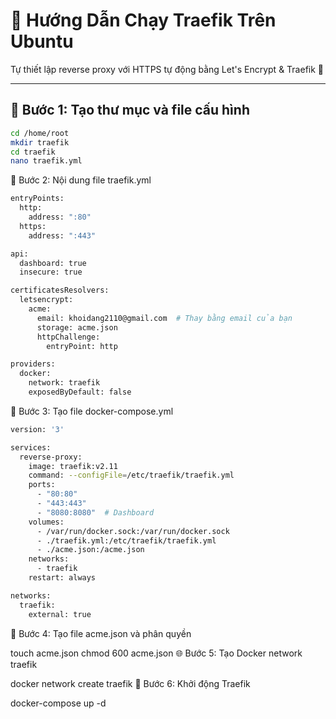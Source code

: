 # 🚀 Hướng Dẫn Chạy Traefik Trên Ubuntu

Tự thiết lập reverse proxy với HTTPS tự động bằng Let's Encrypt & Traefik 🚀

---

## 🧰 Bước 1: Tạo thư mục và file cấu hình

```bash
cd /home/root
mkdir traefik
cd traefik
nano traefik.yml
```
📄 Bước 2: Nội dung file traefik.yml
```bash
entryPoints:
  http:
    address: ":80"
  https:
    address: ":443"

api:
  dashboard: true
  insecure: true

certificatesResolvers:
  letsencrypt:
    acme:
      email: khoidang2110@gmail.com  # Thay bằng email của bạn
      storage: acme.json
      httpChallenge:
        entryPoint: http

providers:
  docker:
    network: traefik
    exposedByDefault: false
```
🐳 Bước 3: Tạo file docker-compose.yml
```bash
version: '3'

services:
  reverse-proxy:
    image: traefik:v2.11
    command: --configFile=/etc/traefik/traefik.yml
    ports:
      - "80:80"
      - "443:443"
      - "8080:8080"  # Dashboard
    volumes:
      - /var/run/docker.sock:/var/run/docker.sock
      - ./traefik.yml:/etc/traefik/traefik.yml
      - ./acme.json:/acme.json
    networks:
      - traefik
    restart: always

networks:
  traefik:
    external: true
```
🔐 Bước 4: Tạo file acme.json và phân quyền

touch acme.json
chmod 600 acme.json
🌐 Bước 5: Tạo Docker network traefik

docker network create traefik
🚀 Bước 6: Khởi động Traefik

docker-compose up -d



